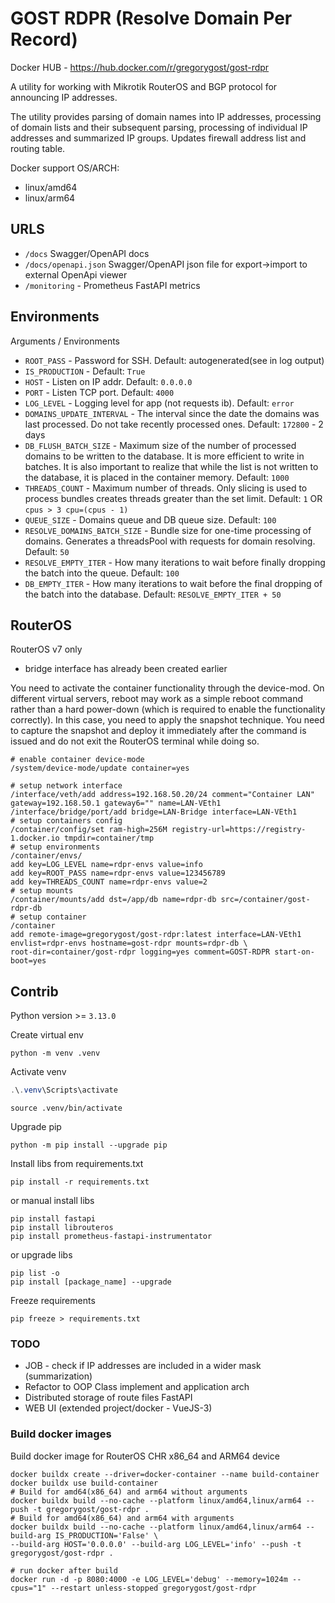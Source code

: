 # GOST RDPR (Resolve Domain Per Record)

Docker HUB - <https://hub.docker.com/r/gregorygost/gost-rdpr>

A utility for working with Mikrotik RouterOS and BGP protocol for announcing IP addresses.

The utility provides parsing of domain names into IP addresses, processing of domain lists and their subsequent parsing,
processing of individual IP addresses and summarized IP groups. Updates firewall address list and routing table.

Docker support OS/ARCH:

- linux/amd64
- linux/arm64

## URLS

- `/docs` Swagger/OpenAPI docs
- `/docs/openapi.json` Swagger/OpenAPI json file for export->import to external OpenApi viewer
- `/monitoring` - Prometheus FastAPI metrics

## Environments

Arguments / Environments

- `ROOT_PASS` - Password for SSH. Default: autogenerated(see in log output)
- `IS_PRODUCTION` - Default: `True`
- `HOST` - Listen on IP addr. Default: `0.0.0.0`
- `PORT` - Listen TCP port. Default: `4000`
- `LOG_LEVEL` - Logging level for app (not requests ib). Default: `error`
- `DOMAINS_UPDATE_INTERVAL` - The interval since the date the domains was last processed. Do not take recently processed
  ones. Default: `172800` - 2 days
- `DB_FLUSH_BATCH_SIZE` - Maximum size of the number of processed domains to be written to the database. It is more
  efficient to write in batches. It is also important to realize that while the list is not written to the database, it
  is placed in the container memory. Default: `1000`
- `THREADS_COUNT` - Maximum number of threads. Only slicing is used to process bundles creates threads greater than the
  set limit. Default: `1` OR `cpus > 3 cpu=(cpus - 1)`
- `QUEUE_SIZE` - Domains queue and DB queue size. Default: `100`
- `RESOLVE_DOMAINS_BATCH_SIZE` - Bundle size for one-time processing of domains. Generates a threadsPool with requests
  for domain resolving. Default: `50`
- `RESOLVE_EMPTY_ITER` - How many iterations to wait before finally dropping the batch into the queue. Default: `100`
- `DB_EMPTY_ITER` - How many iterations to wait before the final dropping of the batch into the database. Default:
  `RESOLVE_EMPTY_ITER + 50`

## RouterOS

RouterOS v7 only

- bridge interface has already been created earlier

You need to activate the container functionality through the device-mod. On different virtual servers, reboot may work
as a simple reboot command rather than a hard power-down (which is required to enable the functionality correctly). In
this case, you need to apply the snapshot technique. You need to capture the snapshot and deploy it immediately after
the command is issued and do not exit the RouterOS terminal while doing so.

```shell
# enable container device-mode
/system/device-mode/update container=yes
```

```shell
# setup network interface
/interface/veth/add address=192.168.50.20/24 comment="Container LAN" gateway=192.168.50.1 gateway6="" name=LAN-VEth1
/interface/bridge/port/add bridge=LAN-Bridge interface=LAN-VEth1
# setup containers config
/container/config/set ram-high=256M registry-url=https://registry-1.docker.io tmpdir=container/tmp
# setup environments
/container/envs/
add key=LOG_LEVEL name=rdpr-envs value=info
add key=ROOT_PASS name=rdpr-envs value=123456789
add key=THREADS_COUNT name=rdpr-envs value=2
# setup mounts
/container/mounts/add dst=/app/db name=rdpr-db src=/container/gost-rdpr-db
# setup container
/container
add remote-image=gregorygost/gost-rdpr:latest interface=LAN-VEth1 envlist=rdpr-envs hostname=gost-rdpr mounts=rdpr-db \
root-dir=container/gost-rdpr logging=yes comment=GOST-RDPR start-on-boot=yes
```

## Contrib

Python version >= `3.13.0`

Create virtual env

```shell
python -m venv .venv
```

Activate venv

```powershell
.\.venv\Scripts\activate
```

```shell
source .venv/bin/activate
```

Upgrade pip

```shell
python -m pip install --upgrade pip
```

Install libs from requirements.txt

```shell
pip install -r requirements.txt
```

or manual install libs

```shell
pip install fastapi
pip install librouteros
pip install prometheus-fastapi-instrumentator
```

or upgrade libs

```shell
pip list -o
pip install [package_name] --upgrade
```

Freeze requirements

```shell
pip freeze > requirements.txt
```

### TODO

- JOB - check if IP addresses are included in a wider mask (summarization)
- Refactor to OOP Class implement and application arch
- Distributed storage of route files FastAPI
- WEB UI (extended project/docker - VueJS-3)

### Build docker images

Build docker image for RouterOS CHR x86_64 and ARM64 device

```shell
docker buildx create --driver=docker-container --name build-container
docker buildx use build-container
# Build for amd64(x86_64) and arm64 without arguments
docker buildx build --no-cache --platform linux/amd64,linux/arm64 --push -t gregorygost/gost-rdpr .
# Build for amd64(x86_64) and arm64 with arguments
docker buildx build --no-cache --platform linux/amd64,linux/arm64 --build-arg IS_PRODUCTION='False' \
--build-arg HOST='0.0.0.0' --build-arg LOG_LEVEL='info' --push -t gregorygost/gost-rdpr .
```

```shell
# run docker after build
docker run -d -p 8080:4000 -e LOG_LEVEL='debug' --memory=1024m --cpus="1" --restart unless-stopped gregorygost/gost-rdpr
```
